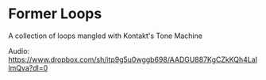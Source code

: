 # Former Loops 
 A collection of loops mangled with Kontakt's Tone Machine

Audio: https://www.dropbox.com/sh/itp9g5u0wggb698/AADGU887KgCZkKQh4LaIlmQva?dl=0

